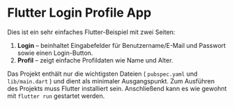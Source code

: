 # Flutter Login Profile App

Dies ist ein sehr einfaches Flutter-Beispiel mit zwei Seiten:

1. **Login** – beinhaltet Eingabefelder für Benutzername/E-Mail und Passwort sowie einen Login-Button.
2. **Profil** – zeigt einfache Profildaten wie Name und Alter.

Das Projekt enthält nur die wichtigsten Dateien ( `pubspec.yaml` und `lib/main.dart` ) und dient als minimaler Ausgangspunkt. Zum Ausführen des Projekts muss Flutter installiert sein. Anschließend kann es wie gewohnt mit `flutter run` gestartet werden.
